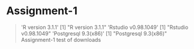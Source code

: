 Assignment-1
============
> 'R version 3.1.1'
[1] "R version 3.1.1"
> 'Rstudio v0.98.1049'
[1] "Rstudio v0.98.1049"
> 'Postgresql 9.3(x86)'
[1] "Postgresql 9.3(x86)"
Assignment-1 test of downloads
